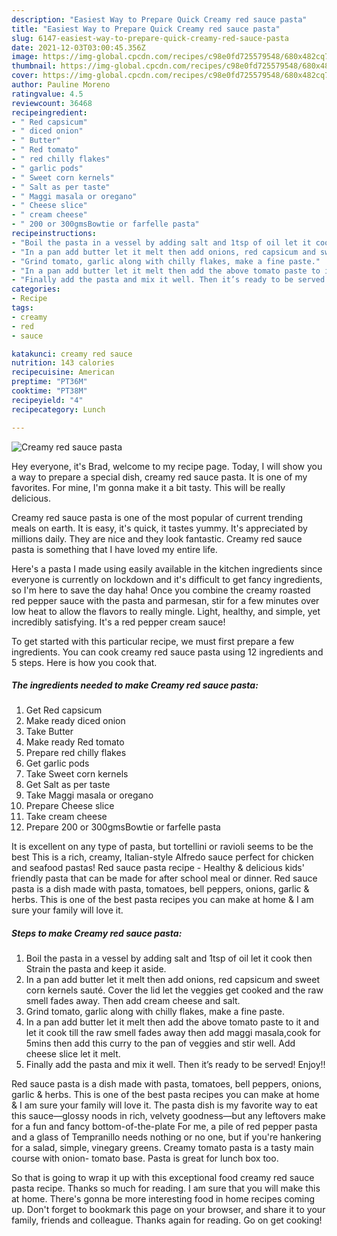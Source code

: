 ```yaml
---
description: "Easiest Way to Prepare Quick Creamy red sauce pasta"
title: "Easiest Way to Prepare Quick Creamy red sauce pasta"
slug: 6147-easiest-way-to-prepare-quick-creamy-red-sauce-pasta
date: 2021-12-03T03:00:45.356Z
image: https://img-global.cpcdn.com/recipes/c98e0fd725579548/680x482cq70/creamy-red-sauce-pasta-recipe-main-photo.jpg
thumbnail: https://img-global.cpcdn.com/recipes/c98e0fd725579548/680x482cq70/creamy-red-sauce-pasta-recipe-main-photo.jpg
cover: https://img-global.cpcdn.com/recipes/c98e0fd725579548/680x482cq70/creamy-red-sauce-pasta-recipe-main-photo.jpg
author: Pauline Moreno
ratingvalue: 4.5
reviewcount: 36468
recipeingredient:
- " Red capsicum"
- " diced onion"
- " Butter"
- " Red tomato"
- " red chilly flakes"
- " garlic pods"
- " Sweet corn kernels"
- " Salt as per taste"
- " Maggi masala or oregano"
- " Cheese slice"
- " cream cheese"
- " 200 or 300gmsBowtie or farfelle pasta"
recipeinstructions:
- "Boil the pasta in a vessel by adding salt and 1tsp of oil let it cook then Strain the pasta and keep it aside."
- "In a pan add butter let it melt then add onions, red capsicum and sweet corn kernels sauté. Cover the lid let the veggies get cooked and the raw smell fades away. Then add cream cheese and salt."
- "Grind tomato, garlic along with chilly flakes, make a fine paste."
- "In a pan add butter let it melt then add the above tomato paste to it and let it cook till the raw smell fades away then add maggi masala,cook for 5mins then add this curry to the pan of veggies and stir well. Add cheese slice let it melt."
- "Finally add the pasta and mix it well. Then it’s ready to be served! Enjoy!!"
categories:
- Recipe
tags:
- creamy
- red
- sauce

katakunci: creamy red sauce 
nutrition: 143 calories
recipecuisine: American
preptime: "PT36M"
cooktime: "PT38M"
recipeyield: "4"
recipecategory: Lunch

---
```



![Creamy red sauce pasta](https://img-global.cpcdn.com/recipes/c98e0fd725579548/680x482cq70/creamy-red-sauce-pasta-recipe-main-photo.jpg)

Hey everyone, it's Brad, welcome to my recipe page. Today, I will show you a way to prepare a special dish, creamy red sauce pasta. It is one of my favorites. For mine, I'm gonna make it a bit tasty. This will be really delicious.

Creamy red sauce pasta is one of the most popular of current trending meals on earth. It is easy, it's quick, it tastes yummy. It's appreciated by millions daily. They are nice and they look fantastic. Creamy red sauce pasta is something that I have loved my entire life.

Here&#39;s a pasta I made using easily available in the kitchen ingredients since everyone is currently on lockdown and it&#39;s difficult to get fancy ingredients, so I&#39;m here to save the day haha! Once you combine the creamy roasted red pepper sauce with the pasta and parmesan, stir for a few minutes over low heat to allow the flavors to really mingle. Light, healthy, and simple, yet incredibly satisfying. It&#39;s a red pepper cream sauce!


To get started with this particular recipe, we must first prepare a few ingredients. You can cook creamy red sauce pasta using 12 ingredients and 5 steps. Here is how you cook that.

<!--inarticleads1-->

##### The ingredients needed to make Creamy red sauce pasta:

1. Get  Red capsicum
1. Make ready  diced onion
1. Take  Butter
1. Make ready  Red tomato
1. Prepare  red chilly flakes
1. Get  garlic pods
1. Take  Sweet corn kernels
1. Get  Salt as per taste
1. Take  Maggi masala or oregano
1. Prepare  Cheese slice
1. Take  cream cheese
1. Prepare  200 or 300gmsBowtie or farfelle pasta


It is excellent on any type of pasta, but tortellini or ravioli seems to be the best This is a rich, creamy, Italian-style Alfredo sauce perfect for chicken and seafood pastas! Red sauce pasta recipe - Healthy &amp; delicious kids&#39; friendly pasta that can be made for after school meal or dinner. Red sauce pasta is a dish made with pasta, tomatoes, bell peppers, onions, garlic &amp; herbs. This is one of the best pasta recipes you can make at home &amp; I am sure your family will love it. 

<!--inarticleads2-->

##### Steps to make Creamy red sauce pasta:

1. Boil the pasta in a vessel by adding salt and 1tsp of oil let it cook then Strain the pasta and keep it aside.
1. In a pan add butter let it melt then add onions, red capsicum and sweet corn kernels sauté. Cover the lid let the veggies get cooked and the raw smell fades away. Then add cream cheese and salt.
1. Grind tomato, garlic along with chilly flakes, make a fine paste.
1. In a pan add butter let it melt then add the above tomato paste to it and let it cook till the raw smell fades away then add maggi masala,cook for 5mins then add this curry to the pan of veggies and stir well. Add cheese slice let it melt.
1. Finally add the pasta and mix it well. Then it’s ready to be served! Enjoy!!


Red sauce pasta is a dish made with pasta, tomatoes, bell peppers, onions, garlic &amp; herbs. This is one of the best pasta recipes you can make at home &amp; I am sure your family will love it. The pasta dish is my favorite way to eat this sauce—glossy noods in rich, velvety goodness—but any leftovers make for a fun and fancy bottom-of-the-plate For me, a pile of red pepper pasta and a glass of Tempranillo needs nothing or no one, but if you&#39;re hankering for a salad, simple, vinegary greens. Creamy tomato pasta is a tasty main course with onion- tomato base. Pasta is great for lunch box too. 

So that is going to wrap it up with this exceptional food creamy red sauce pasta recipe. Thanks so much for reading. I am sure that you will make this at home. There's gonna be more interesting food in home recipes coming up. Don't forget to bookmark this page on your browser, and share it to your family, friends and colleague. Thanks again for reading. Go on get cooking!
